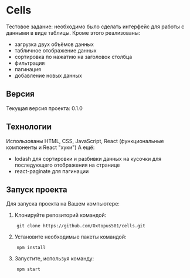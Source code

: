 # Cells
Тестовое задание: необходимо было сделать интерфейс для работы с данными в виде таблицы. Кроме этого реализованы:
+ загрузка двух объёмов данных
+ табличное отображение данных
+ сортировка по нажатию на заголовок столбца
+ фильтрация
+ пагинация
+ добавление новых данных

## Версия
Текущая версия проекта: 0.1.0

## Texнологии
Использованы HTML, CSS, JavaScript, React (функциональные компоненты и React "хуки")
А ещё:
+ lodash для сортировки и разбивки данных на кусочки для последующего отображения на странице
+ react-paginate для пагинации

## Запуск проекта
Для запуска проекта на Вашем компьютере:
1. Клонируйте репозиторий командой:
```
    git clone https://github.com/Oxtopus501/cells.git
```
2. Установите необходимые пакеты командой:
```
    npm install
```
3. Запустите, используя команду:
```
    npm start 
```